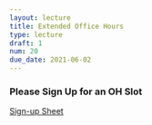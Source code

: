 ```yaml
---
layout: lecture
title: Extended Office Hours
type: lecture
draft: 1
num: 20
due_date: 2021-06-02
---
```


### Please Sign Up for an OH Slot

<a href="https://docs.google.com/spreadsheets/d/1d_1wr_ba8dim7D4Fe-Hpy0kzVmYQcvF9E79Is-86wJk/edit#gid=287283263" target="_blank">Sign-up Sheet</a>